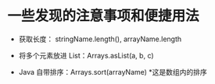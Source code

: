 # 一些发现的注意事项和便捷用法

- 获取长度： stringName.length(), arrayName.length

- 将多个元素放进 List：Arrays.asList(a, b, c)

- Java 自带排序：Arrays.sort(arrayName) *这是数组内的排序